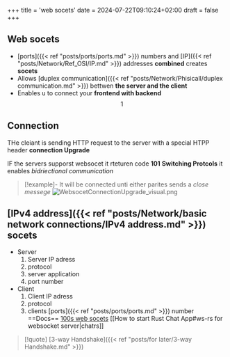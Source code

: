+++
title = 'web socets'
date = 2024-07-22T09:10:24+02:00
draft = false
+++

## Web socets 
- [ports]({{< ref "posts/ports/ports.md" >}}) numbers and [IP]({{< ref "posts/Network/Ref_OSI/IP.md" >}}) addresses **combined** creates **socets**
- Allows [duplex communication]({{< ref "posts/Network/Phisicall/duplex communication.md" >}}) bettwen **the server  and the client** 
- Enables u to connect your **frontend with backend**
$$1$$
## Connection 
THe cleiant is sending HTTP  request to the 
server with a special HTPP header **connection Upgrade** 

IF the servers supporst websocet it rteturen code **101** **Switching Protcols** 
it enables *bidriectional communication*
>[!example]-
>It will be connected unti either parites sends a *close messege*
>![WebsocetConnectionUpgrade_visual.png](/Notes/WebsocetConnectionUpgrade_visual.png)

## [IPv4 address]({{< ref "posts/Network/basic network connections/IPv4 address.md" >}}) socets 

- Server 
	1. Server IP adress
	2. protocol
	3. server application
	4. port number 
- Client 
	1. Client IP adress 
	2. protocol
	3. clients [ports]({{< ref "posts/ports/ports.md" >}}) number 
==Docs==
[100s web socets](https://www.youtube.com/watch?v=ayUfHdHFCZE)
[[How to start Rust Chat App#ws-rs for websocket server|chatrs]]


>[!quote] [3-way Handshake]({{< ref "posts/for later/3-way Handshake.md" >}}) 